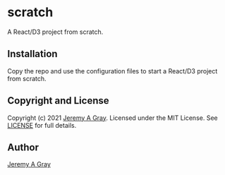 # scratch

A React/D3 project from scratch.

## Installation

Copy the repo and use the configuration files to start a React/D3
project from scratch.

## Copyright and License

Copyright (c) 2021 [Jeremy A Gray](mailto:gray@flyquackswim.com).
Licensed under the MIT License.  See [LICENSE](LICENSE.md) for full
details.

## Author

[Jeremy A Gray](mailto:gray@flyquackswim.com)
